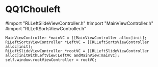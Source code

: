 # QQ1Chouleft
#import "RLLeftSlideViewController.h"
#import "MainViewController.h"
#import "RLLeftSortsViewController.h"

    MainViewController *mainVC = [[MainViewController alloc]init];   
    RLLeftSortsViewController *LeftVC = [[RLLeftSortsViewController alloc]init];
    RLLeftSlideViewController *rootVC = [[RLLeftSlideViewController alloc]initWithLeftView:LeftVC andMainView:mainVC];
    self.window.rootViewController = rootVC;
